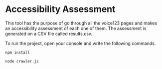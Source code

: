 # Accessibility Assessment
This tool has the purpose of go through all the voice123 pages and makes an accessibility assessment of each one of them. The assessment is generated on a CSV file called results.csv.

To run the project, open your console and write the following commands.

```
npm install
```
```
node crawler.js 
```
